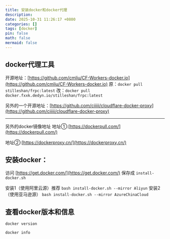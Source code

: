 ```yaml
---
title: 安装docker和docker代理
description: 
date: 2025-10-31 11:26:17 +0800
categories: []
tags: [docker]
pin: false
math: false
mermaid: false
---
```

## docker代理工具
开源地址：[https://github.com/cmliu/CF-Workers-docker.io](https://github.com/cmliu/CF-Workers-docker.io)
原：`docker pull stilleshan/frpc:latest`
改：`docker pull docker.fxxk.dedyn.io/stilleshan/frpc:latest`

另外的一个开源地址：[https://github.com/ciiiii/cloudflare-docker-proxy](https://github.com/ciiiii/cloudflare-docker-proxy)

------  
  
另外的docker镜像地址
地址①:[https://dockerpull.com/](https://dockerpull.com/)  

地址②:[https://dockerproxy.cn/](https://dockerproxy.cn/)  


## 安装docker：
访问 [https://get.docker.com/](https://get.docker.com/) 保存成 `install-docker.sh`

安装1（使用阿里云源）推荐
`bash install-docker.sh --mirror Aliyun`
安装2（使用亚马逊源）
`bash install-docker.sh --mirror AzureChinaCloud`

## 查看docker版本和信息
`docker version`  

`docker info`
